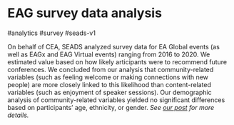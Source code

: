 # EAG survey data analysis

#analytics #survey #seads-v1

On behalf of CEA, SEADS analyzed survey data for EA Global events (as well as EAGx and EAG Virtual events) ranging from 2016 to 2020. We estimated value based on how likely articipants were to recommend future conferences. We concluded from our analysis that community-related variables (such as feeling welcome or making connections with new people) are more closely linked to this likelihood than content-related variables (such as enjoyment of speaker sessions). Our demographic analysis of community-related variables yielded no significant differences based on participants’ age, ethnicity, or gender.
*See [our post](https://forum.effectivealtruism.org/posts/TALsgkHMReGRpxHq8/eag-survey-data-analysis-1) for more details.*
